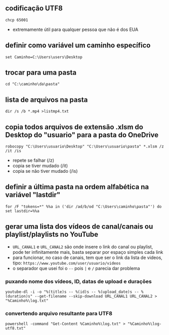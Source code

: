 ## codificação UTF8
`chcp 65001`
 - extremamente útil para qualquer pessoa que não é dos EUA

## definir como variável um caminho específico
`set Caminho=C:\Users\users\Desktop`

## trocar para uma pasta
`cd "C:\caminho\da\pasta"`

## lista de arquivos na pasta
`dir /s /b *.mp4 >listmp4.txt`

## copia todos arquivos de extensão .xlsm do Desktop do "usuario" para a pasta do OneDrive
`robocopy "C:\Users\usuario\Desktop" "C:\Users\usuario\pasta" *.xlsm /z /it /is`
 - repete se falhar (/z)
 - copia se tiver mudado (/it)
 - copia se não tiver mudado (/is)
 
 ## definir a última pasta na ordem alfabética na variável "lastdir"
`for /F "tokens=*" %%a in ('dir /ad/b/od "C:\Users\caminho\pasta"') do set lastdir=%%a`

## gerar uma lista dos vídeos de canal/canais ou playlist/playlists no YouTube
 - `URL_CANAL1` e `URL_CANAL2` são onde insere o link do canal ou playlist, pode ter infinitamente mais, basta separar por espaço simples cada link
 - para funcionar, no caso de canais, tem que ser o link da lista de videos, tipo: `https://www.youtube.com/user/usuario/videos`
 - o separador que usei foi o `--` pois `|` e `/` parecia dar problema

### puxando nome dos vídeos, ID, datas de upload e durações
`youtube-dl -i -o "%(title)s -- %(id)s -- %(upload_date)s -- %(duration)s" --get-filename --skip-download URL_CANAL1 URL_CANAL2 > "%Caminho%\log.txt"`

### convertendo arquivo resultante para UTF8
`powershell -command "Get-Content %Caminho%\log.txt" > "%Caminho%\log-utf8.txt"`
